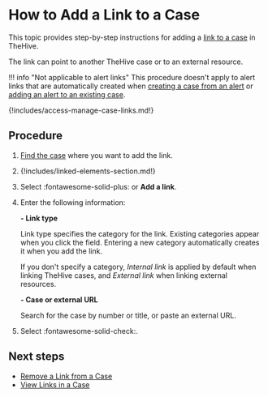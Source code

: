# How to Add a Link to a Case

<!-- md:version 5.5 -->

This topic provides step-by-step instructions for adding a [link to a case](../about-cases.md#linking-elements) in TheHive.

The link can point to another TheHive case or to an external resource.

!!! info "Not applicable to alert links"
    This procedure doesn't apply to alert links that are automatically created when [creating a case from an alert](../../alerts/create-a-case-from-an-alert.md) or [adding an alert to an existing case](../../alerts/add-an-alert-to-an-existing-case.md).

{!includes/access-manage-case-links.md!}

<h2>Procedure</h2>

1. [Find the case](../search-for-cases/find-a-case.md) where you want to add the link.

2. {!includes/linked-elements-section.md!}

3. Select :fontawesome-solid-plus: or **Add a link**.

4. Enter the following information:

    **- Link type**

    Link type specifies the category for the link. Existing categories appear when you click the field. Entering a new category automatically creates it when you add the link.

    If you don't specify a category, *Internal link* is applied by default when linking TheHive cases, and *External link* when linking external resources.

    **- Case or external URL**

    Search for the case by number or title, or paste an external URL.

5. Select :fontawesome-solid-check:.

<h2>Next steps</h2>

* [Remove a Link from a Case](remove-a-link-from-a-case.md)
* [View Links in a Case](view-links-in-a-case.md)